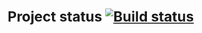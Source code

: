 # Project status [![Build status](https://ci.appveyor.com/api/projects/status/76yk9btdkg7mv2nj/branch/main?svg=true)](https://ci.appveyor.com/project/VitaliyVR55/selenide/branch/main)
